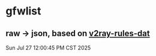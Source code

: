 # gfwlist
## raw -> json, based on [v2ray-rules-dat](https://github.com/Loyalsoldier/v2ray-rules-dat)
Sun Jul 27 12:00:45 PM CST 2025

